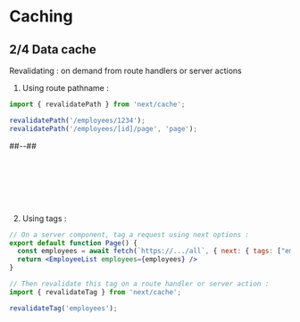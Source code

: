 <!-- .slide: class="two-column with-code" -->

<style>
  .revalidate-45 {
   width: 1500px;
   height: auto;
   margin-top: 2rem!important;
  }


</style>

# Caching

## 2/4 Data cache

Revalidating : on demand from route handlers or server actions

1. Using route pathname :

```js
import { revalidatePath } from 'next/cache';

revalidatePath('/employees/1234');
revalidatePath('/employees/[id]/page', 'page');
```

##--##

<br/> <br/> <br/> <br/> <br/>

<div>

2. Using tags :

```jsx
// On a server component, tag a request using next options :
export default function Page() {
  const employees = await fetch(`https://.../all`, { next: { tags: ["employees"] } }).then((res) => res.json());
  return <EmployeeList employees={employees} />
}
```

```js
// Then revalidate this tag on a route handler or server action :
import { revalidateTag } from 'next/cache';

revalidateTag('employees');
```

</div>
<!-- .element: class="fragment" data-fragment-index="1"-->
